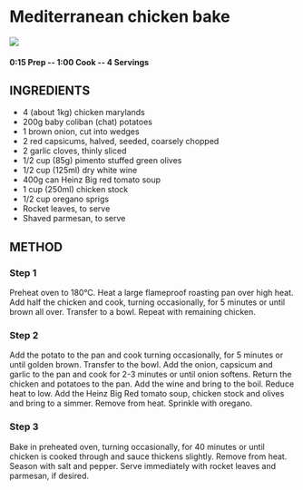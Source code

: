 # Mediterranean chicken bake
![](http://img.taste.com.au/un67P3Em/w720-h480-cfill-q80/taste/2016/11/mediterranean-chicken-bake-92908-1.jpeg)
#### 0:15 Prep -- 1:00 Cook -- 4 Servings
## INGREDIENTS
* 4 (about 1kg) chicken marylands
* 200g baby coliban (chat) potatoes
* 1 brown onion, cut into wedges
* 2 red capsicums, halved, seeded, coarsely chopped
* 2 garlic cloves, thinly sliced
* 1/2 cup (85g) pimento stuffed green olives
* 1/2 cup (125ml) dry white wine
* 400g can Heinz Big red tomato soup
* 1 cup (250ml) chicken stock
* 1/2 cup oregano sprigs
* Rocket leaves, to serve
* Shaved parmesan, to serve
## METHOD
### Step 1
Preheat oven to 180°C. Heat a large flameproof roasting pan over high heat. Add half the chicken and cook, turning occasionally, for 5 minutes or until brown all over. Transfer to a bowl. Repeat with remaining chicken.
### Step 2
Add the potato to the pan and cook turning occasionally, for 5 minutes or until golden brown. Transfer to the bowl. Add the onion, capsicum and garlic to the pan and cook for 2-3 minutes or until onion softens. Return the chicken and potatoes to the pan. Add the wine and bring to the boil. Reduce heat to low. Add the Heinz Big Red tomato soup, chicken stock and olives and bring to a simmer. Remove from heat. Sprinkle with oregano.
### Step 3
Bake in preheated oven, turning occasionally, for 40 minutes or until chicken is cooked through and sauce thickens slightly. Remove from heat. Season with salt and pepper. Serve immediately with rocket leaves and parmesan, if desired.
